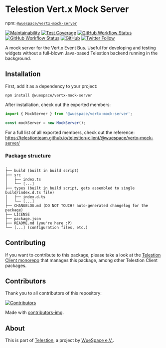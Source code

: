 # Telestion Vert.x Mock Server

npm: [`@wuespace/vertx-mock-server`](https://www.npmjs.com/package/@wuespace/vertx-mock-server)

[![Maintainability](https://api.codeclimate.com/v1/badges/97fadf70f54a759cfaa4/maintainability)](https://codeclimate.com/github/TelestionTeam/telestion-client/maintainability)
[![Test Coverage](https://api.codeclimate.com/v1/badges/97fadf70f54a759cfaa4/test_coverage)](https://codeclimate.com/github/TelestionTeam/telestion-client/test_coverage)
[![GitHub Workflow Status](https://img.shields.io/github/workflow/status/TelestionTeam/telestion-client/Test%20and%20Coverage?label=tests)](https://github.com/TelestionTeam/telestion-client/actions?query=workflow%3A%22Test+and+Coverage%22)
[![GitHub Workflow Status](https://img.shields.io/github/workflow/status/TelestionTeam/telestion-client/CI)](https://github.com/TelestionTeam/telestion-client/actions?query=workflow%3ACI)
[![GitHub](https://img.shields.io/github/license/TelestionTeam/telestion-client)](LICENSE)
[![Twitter Follow](https://img.shields.io/twitter/follow/wuespace?style=social)](https://twitter.com/wuespace)

A mock server for the Vert.x Event Bus. Useful for developing and testing widgets without a full-blown Java-based Telestion backend running in the background.

## Installation

First, add it as a dependency to your project:

```shell
npm install @wuespace/vertx-mock-server
```

After installation, check out the exported members:

```ts
import { MockServer } from '@wuespace/vertx-mock-server';

const mockServer = new MockServer();
```

For a full list of all exported members, check out the reference:
https://telestionteam.github.io/telestion-client/@wuespace/vertx-mock-server/

### Package structure

```
.
├── build (built in build script)
├── src
│   ├── index.ts
│   └── [...]
├── types (built in build script, gets assembled to single build/index.d.ts file)
│   ├── index.d.ts
│   └── [...]
├── CHANGELOG.md (DO NOT TOUCH! auto-generated changelog for the package)
├── LICENSE
├── package.json
├── README.md (you're here :P)
└── [...] (configuration files, etc.)
```

## Contributing

If you want to contribute to this package, please take a look at the [Telestion Client monorepo](https://github.com/TelestionTeam/telestion-client/) that manages this package, among other Telestion Client packages.

## Contributors

Thank you to all contributors of this repository:

<a href="https://github.com/TelestionTeam/telestion-client/graphs/contributors">
  <img alt="Contributors" src="https://contrib.rocks/image?repo=TelestionTeam/telestion-client" />
</a>

Made with [contributors-img](https://contrib.rocks).

## About

This is part of [Telestion](https://telestion.wuespace.de/), a project by [WueSpace e.V.](https://www.wuespace.de/).

